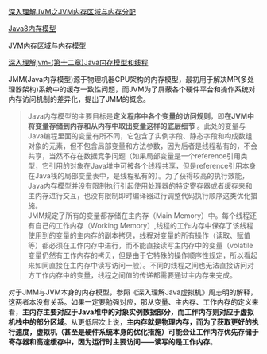 [深入理解JVM之JVM内存区域与内存分配](https://www.cnblogs.com/wangjzh/p/5258254.html)

[Java8内存模型](https://blog.csdn.net/universe_ant/article/details/58585854)

[JVM内存区域与内存模型](https://www.jianshu.com/p/51e4051de38c)


[深入理解jvm-(第十二章)Java内存模型和线程](http://blog.sina.com.cn/s/blog_17c534c120102xxal.html)



 <p>JMM(Java内存模型)源于物理机器CPU架构的内存模型，最初用于解决MP(多处理器架构)系统中的缓存一致性问题，而JVM为了屏蔽各个硬件平台和操作系统对内存访问机制的差异化，提出了JMM的概念。</p><blockquote>Java内存模型的主要目标是<b>定义程序中各个变量的访问规则</b>，即<b>在JVM中将变量存储到内存和从内存中取出变量这样的底层细节</b> 。此处的变量与Java编程里面的变量有所不同，它包含了实例字段、静态字段和构成数组对象的元素，但不包含局部变量和方法参数，因为后者是线程私有的，不会共享，当然不存在数据竞争问题（如果局部变量是一个reference引用类型，它引用的对象在Java堆中可被各个线程共享，但是reference引用本身在Java栈的局部变量表中，是线程私有的）。为了获得较高的执行效能，Java内存模型并没有限制执行引起使用处理器的特定寄存器或者缓存来和主内存进行交互，也没有限制即时编译器进行调整代码执行顺序这类优化措施。 <br>JMM规定了所有的变量都存储在主内存（Main Memory）中。每个线程还有自己的工作内存（Working Memory）,线程的工作内存中保存了该线程使用到的变量的主内存的副本拷贝，线程对变量的所有操作（读取、赋值等）都必须在工作内存中进行，而不能直接读写主内存中的变量（volatile变量仍然有工作内存的拷贝，但是由于它特殊的操作顺序性规定，所以看起来如同直接在主内存中读写访问一般）。不同的线程之间也无法直接访问对方工作内存中的变量，线程之间值的传递都需要通过主内存来完成。</blockquote><p>对于JMM与JVM本身的内存模型，参照《深入理解Java虚拟机》周志明的解释，这两者本没有关系。如果一定要勉强对应，那从变量、主内存、工作内存的定义来看，<b>主内存主要对应于Java堆中的对象实例数据部分，而工作内存则对应于虚拟机栈中的部分区域</b>。从更低层次上说，<b>主内存就是物理内存，而为了获取更好的执行速度，虚拟机（甚至是硬件系统本身的优化措施）可能会让工作内存优先存储于寄存器和高速缓存中，因为运行时主要访问——读写的是工作内存</b>。</p>